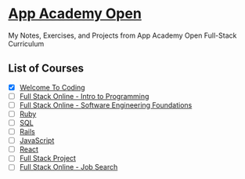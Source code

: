 # [App Academy Open](https://open.appacademy.io/)

My Notes, Exercises, and Projects from App Academy Open Full-Stack Curriculum

## List of Courses

- [x] [Welcome To Coding](01-welcome-to-coding)
- [ ] [Full Stack Online - Intro to Programming](02-intro-to-programming)
- [ ] [Full Stack Online - Software Engineering Foundations](03-software-engineering-foundations)
- [ ] [Ruby](04-ruby)
- [ ] [SQL](05-sql)
- [ ] [Rails](06-rails)
- [ ] [JavaScript](07-javascript)
- [ ] [React](08-react)
- [ ] [Full Stack Project](09-project)
- [ ] [Full Stack Online - Job Search](10-job-search)